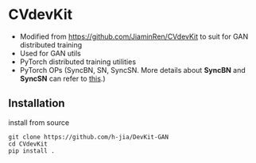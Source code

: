 # CVdevKit

- Modified from https://github.com/JiaminRen/CVdevKit to suit for GAN distributed training
- Used for GAN utils
- PyTorch distributed training utilities
- PyTorch OPs (SyncBN, SN, SyncSN. More details about **SyncBN** and **SyncSN** can refer to [this](http://htmlpreview.github.io/?https://github.com/JiaminRen/SyncSN/blob/master/syncBNsyncSN.html).)


## Installation
 install from source
```
git clone https://github.com/h-jia/DevKit-GAN
cd CVdevKit
pip install .
```
